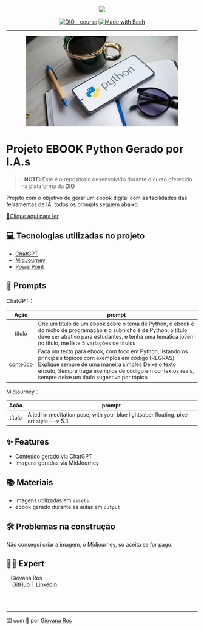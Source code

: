 <p align="center">
    <img width="100" src=".github/assets/banner.png">
</p>


<p align="center">
<a href="https://dio.me/"><img src="https://img.shields.io/badge/DIO-Course-28DA77?logo=youtube" alt="DIO - course"></a>
<a href="https://www.gnu.org/software/bash/" title="Go to Bash homepage"><img src="https://img.shields.io/badge/Prompt-Project-blue?logo=gnu-bash&amp;logoColor=white" alt="Made with Bash"></a></p>

-------


<p align="center">
<img 
    src="./assets/th.png"
    width="400"  
/>
</p>

# Projeto EBOOK Python Gerado por I.A.s


 > ℹ️ **NOTE:** Este é o repositório desenvolvido durante o curso oferecido na plataforma da [DIO](https://dio.me)

Projeto com o objetivo de gerar um ebook digital com as facilidades das ferramentas de IA. todos os prompts
seguem abaixo.

<a href="https://github.com/felipeAguiarCode/prompts-recipe-to-create-a-ebook/blob/main/output/ebook%20-%20css%20jedi%20output.pdf" title="View PDF now"> 📕Clique aqui para ler</a>

## 💻 Tecnologias utilizadas no projeto

- [ChatGPT](https://chat.openai.com/) 
- [MidJourney](https://www.midjourney.com/app/)
- [PowerPoint](https://www.microsoft.com/en/microsoft-365/powerpoint)

## 🧠 Prompts


ChatGPT：

|   Ação   | prompt                                                                                                                                                                                                                                                                         |
| :------: | ------------------------------------------------------------------------------------------------------------------------------------------------------------------------------------------------------------------------------------------------------------------------------ |
|  título  | Crie um título de um ebook sobre o tema de Python, o ebook é do nicho de programação e o subnicho é de Python, o título deve ser atrativo para estudantes, e tenha uma temática jovem no título, me liste 5 variações de títulos                                                        |
| conteúdo | Faça um texto para ebook, com foco em Python, listando os principais tópicos com exemplos em código {REGRAS} Explique sempre de uma maneira simples Deixe o texto enxuto, Sempre traga exemplos de código em contextos reais, sempre deixe um título sugestivo por tópico |


Midjourney：

|  Ação  | prompt                                                                                 |
| :----: | -------------------------------------------------------------------------------------- |
| título | A jedi in meditation pose, with your blue lightsaber floating, pixel art style --v 5.1 |

## ✨ Features

- Conteúdo gerado via ChatGPT
- Imagens geradas via MidJourney

## 📚 Materiais

- Imagens utilizadas em `assets`
- ebook gerado durante as aulas em `output`

## 🛠️ Problemas na construção

Não consegui criar a imagem, o Midjourney, só aceita se for pago.

## 👨‍💻 Expert

<p>
    <p>&nbsp&nbsp&nbspGiovana Ros<br>
    &nbsp&nbsp&nbsp
    <a href="https://github.com/giovanaros">
    GitHub</a>&nbsp;|&nbsp;
    <a href="www.linkedin.com/in/giovana-angelica-ros-miola-26307424/">LinkedIn</a>
&nbsp;</p>
</p>
<br/><br/>
<p>

---

⌨️ com 💜 por [Giovana Ros](https://github.com/giovanaros)
